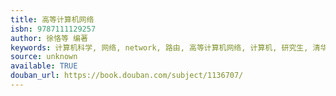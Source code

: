 ```yaml
---
title: 高等计算机网络
isbn: 9787111129257
author: 徐恪等 编著
keywords: 计算机科学, 网络, network, 路由, 高等计算机网络, 计算机, 研究生, 清华
source: unknown
available: TRUE
douban_url: https://book.douban.com/subject/1136707/
---
```

